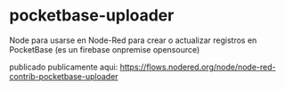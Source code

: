 # pocketbase-uploader
Node para usarse en Node-Red para crear o actualizar registros en PocketBase (es un firebase onpremise opensource)

publicado publicamente aqui:
https://flows.nodered.org/node/node-red-contrib-pocketbase-uploader
